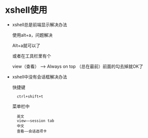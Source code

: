 # xshell使用

- xshell总是前端显示解决办法

    使用alt+a，问题解决

    Alt+a就可以了

    或者在工具栏里有个

    view（查看） —> Always on top （总在最前）前面的勾去掉就OK了
   
- xshell中没有会话框解决办法

    快捷键

        ctrl+shift+t
       
    菜单栏中
    
        英文
        view——session tab
        中文
        查看——会话选项卡